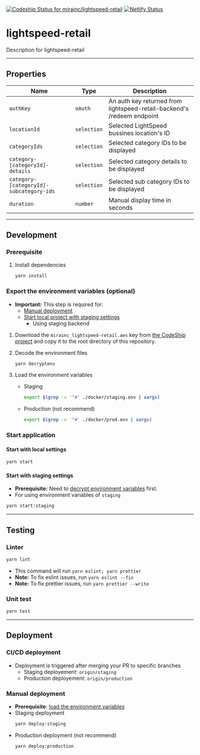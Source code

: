 [![Codeship Status for mirainc/lightspeed-retail](https://app.codeship.com/projects/27cee078-5f44-4ae5-be97-4ef601c2c608/status?branch=staging)](https://app.codeship.com/projects/27cee078-5f44-4ae5-be97-4ef601c2c608)
[![Netlify Status](https://api.netlify.com/api/v1/badges/8bc026ad-2600-4566-b812-d490266e896d/deploy-status)](https://app.netlify.com/sites/raydiant-lightspeed-retail-app/deploys)

# lightspeed-retail

Description for lightspeed-retail

---

## Properties

| Name                                    | Type        | Description                                                            |
| --------------------------------------- | ----------- | ---------------------------------------------------------------------- |
| `authKey`                               | `oAuth`     | An auth key returned from lightspeed-retail-backend's /redeem endpoint |
| `locationId`                            | `selection` | Selected LightSpeed bussines location's ID                             |
| `categoryIds`                           | `selection` | Selected category IDs to be displayed                                  |
| `category-[categoryId]-details`         | `selection` | Selected category details to be displayed                              |
| `category-[categoryId]-subcategory-ids` | `selection` | Selected sub category IDs to be displayed                              |
| `duration`                              | `number`    | Manual display time in seconds                                         |

---

## Development

### Prerequisite

1. Install dependencies

   ```bash
   yarn install
   ```

### Export the environment variables (optional)

- **Important:** This step is required for:
  - [Manual deployment](#manual-deployment)
  - [Start local project with staging settings](#start-with-staging-settings)
    - Using staging backend

1. Download the `mirainc_lightspeed-retail.aes` key from [the CodeShip project](https://app.codeship.com/projects/27cee078-5f44-4ae5-be97-4ef601c2c608/configure) and copy it to the root directory of this repository.

2. <a name='decrypt-env-vars'></a>Decode the environment files

   ```bash
   yarn decryptenv
   ```

3. <a name='load-env-vars'></a>Load the environment variables

   - Staging

     ```bash
     export $(grep -v '^#' ./docker/staging.env | xargs)
     ```

   - Production (not recommend)

     ```bash
     export $(grep -v '^#' ./docker/prod.env | xargs)
     ```

### Start application

#### Start with local settings

```bash
yarn start
```

#### Start with staging settings

- **Prerequisite:** Need to [decrypt environment variables](#decrypt-env-vars) first.
- For using environment variables of `staging`

```bash
yarn start:staging
```

---

## Testing

### Linter

```bash
yarn lint
```

- This command will run `yarn eslint; yarn prettier`
- **Note:** To fix eslint issues, run `yarn eslint --fix`
- **Note:** To fix prettier issues, run `yarn prettier --write`

### Unit test

```bash
yarn test
```

---

## Deployment

### CI/CD deployment

- Deployment is triggered after merging your PR to specific branches
  - Staging deployement: `origin/staging`
  - Production deployement: `origin/production`

### Manual deployment

- **Prerequisite**: [load the environment variables](#load-env-vars)
- Staging deployment
  ```bash
  yarn deploy:staging
  ```
- Production deployment (not recommend)
  ```bash
  yarn deploy:production
  ```
